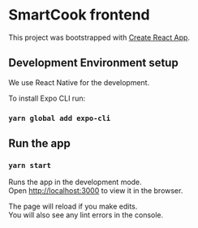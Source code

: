 # SmartCook frontend

This project was bootstrapped with [Create React App](https://github.com/facebook/create-react-app).

## Development Environment setup

We use React Native for the development.

To install Expo CLI run:

### `yarn global add expo-cli`

## Run the app

### `yarn start`

Runs the app in the development mode.\
Open [http://localhost:3000](http://localhost:3000) to view it in the browser.

The page will reload if you make edits.\
You will also see any lint errors in the console.
